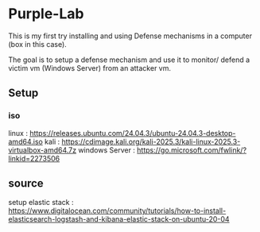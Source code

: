 # Purple-Lab

This is my first try installing and using Defense mechanisms in a computer (box in this case).

The goal is to setup a defense mechanism and use it to monitor/ defend a victim vm (Windows Server) from an attacker vm.

## Setup

### iso 

linux            : https://releases.ubuntu.com/24.04.3/ubuntu-24.04.3-desktop-amd64.iso
kali             : https://cdimage.kali.org/kali-2025.3/kali-linux-2025.3-virtualbox-amd64.7z
windows Server   : https://go.microsoft.com/fwlink/?linkid=2273506



## source

setup elastic stack : 
https://www.digitalocean.com/community/tutorials/how-to-install-elasticsearch-logstash-and-kibana-elastic-stack-on-ubuntu-20-04